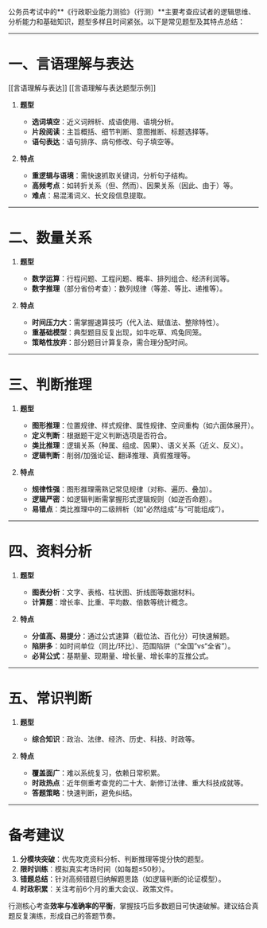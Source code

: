 公务员考试中的**​《行政职业能力测验》（行测）​**主要考查应试者的逻辑思维、分析能力和基础知识，题型多样且时间紧张。以下是常见题型及其特点总结：

---

# ​**一、言语理解与表达**

[[言语理解与表达]]
[[言语理解与表达题型示例]]

1. ​**题型**

    - ​**选词填空**：近义词辨析、成语使用、语境分析。
    - ​**片段阅读**：主旨概括、细节判断、意图推断、标题选择等。
    - ​**语句表达**：语句排序、病句修改、句子填空等。
2. ​**特点**

    - ​**重逻辑与语境**：需快速抓取关键词，分析句子结构。
    - ​**高频考点**：如转折关系（但、然而）、因果关系（因此、由于）等。
    - ​**难点**：易混淆词义、长文段信息提取。

---

# ​**二、数量关系**

1. ​**题型**

    - ​**数学运算**：行程问题、工程问题、概率、排列组合、经济利润等。
    - ​**数字推理**​（部分省份考查）：数列规律（等差、等比、递推等）。
2. ​**特点**

    - ​**时间压力大**：需掌握速算技巧（代入法、赋值法、整除特性）。
    - ​**重基础模型**：典型题目反复出现，如牛吃草、鸡兔同笼。
    - ​**策略性放弃**：部分题目计算复杂，需合理分配时间。

---

# ​**三、判断推理**

1. ​**题型**

    - ​**图形推理**：位置规律、样式规律、属性规律、空间重构（如六面体展开）。
    - ​**定义判断**：根据题干定义判断选项是否符合。
    - ​**类比推理**：逻辑关系（种属、组成、因果）、语义关系（近义、反义）。
    - ​**逻辑判断**：削弱/加强论证、翻译推理、真假推理等。
2. ​**特点**

    - ​**规律性强**：图形推理需熟记常见规律（对称、遍历、叠加）。
    - ​**逻辑严密**：如逻辑判断需掌握形式逻辑规则（如逆否命题）。
    - ​**易错点**：类比推理中的二级辨析（如“必然组成”与“可能组成”）。

---

# ​**四、资料分析**

1. ​**题型**

    - ​**图表分析**：文字、表格、柱状图、折线图等数据材料。
    - ​**计算题**：增长率、比重、平均数、倍数等统计概念。
2. ​**特点**

    - ​**分值高、易提分**：通过公式速算（截位法、百化分）可快速解题。
    - ​**陷阱多**：如时间单位（同比/环比）、范围陷阱（“全国”vs“全省”）。
    - ​**必背公式**：基期量、现期量、增长量、增长率的互推公式。

---

# ​**五、常识判断**

1. ​**题型**

    - ​**综合知识**：政治、法律、经济、历史、科技、时政等。
2. ​**特点**

    - ​**覆盖面广**：难以系统复习，依赖日常积累。
    - ​**时政热点**：近年侧重考查党的二十大、新修订法律、重大科技成就等。
    - ​**答题策略**：快速判断，避免纠结。

---

# ​**备考建议**

1. ​**分模块突破**：优先攻克资料分析、判断推理等提分快的题型。
2. ​**限时训练**：模拟真实考场时间（如每题≤50秒）。
3. ​**错题总结**：针对高频错题归纳解题思路（如逻辑判断的论证模型）。
4. ​**时政积累**：关注考前6个月的重大会议、政策文件。

行测核心考查**效率与准确率的平衡**，掌握技巧后多数题目可快速破解。建议结合真题反复演练，形成自己的答题节奏。
